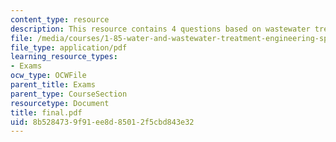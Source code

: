 ```yaml
---
content_type: resource
description: This resource contains 4 questions based on wastewater treatment.
file: /media/courses/1-85-water-and-wastewater-treatment-engineering-spring-2006/8b5284739f91ee8d85012f5cbd843e32_final.pdf
file_type: application/pdf
learning_resource_types:
- Exams
ocw_type: OCWFile
parent_title: Exams
parent_type: CourseSection
resourcetype: Document
title: final.pdf
uid: 8b528473-9f91-ee8d-8501-2f5cbd843e32
---
```

